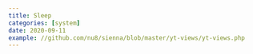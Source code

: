 ```yaml
---
title: Sleep
categories: [system]
date: 2020-09-11
example: //github.com/nu8/sienna/blob/master/yt-views/yt-views.php
---
```


